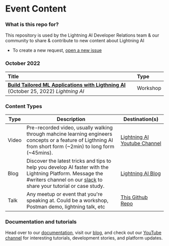 # Event Content

### What is this repo for?

This repository is used by the Lightning AI Developer Relations team & our community to share & contribute to new content about Lightning AI

- To create a new request, [open a new issue](https://github.com/Lightning-AI-Dev/Content/issues/new)

### October 2022

| Title                                                                                                                                                                                                                                              | Type            |
| :------------------------------------------------------------------------------------------------------------------------------------------------------------------------------------------------------------------------------------------------- | :-------------- |
| <a href="https://github.com/Lightning-AI-Dev/Content/blob/main/Build%20Tailored%20ML%20Applications%20with%20Lightning%20AI.pdf" target="_blank" ><strong>Build Tailored ML Applications with Ligthning AI</strong></a> (October 25, 2022) <em>Lightning AI</em>                          | Workshop|

### Content Types

| Type  | Description  | Destination(s)  |
|---|---|---|
| Video  | Pre-recorded video, usually walking through mahcine learning engineers concepts or a feature of Ligthning AI from short form (~2min) to long form (~45mins).  | [Lightning AI Youtube Channel](https://www.youtube.com/c/PyTorchLightning/videos)  |
| Blog  | Discover the latest tricks and tips to help you develop AI faster with the Lightning Platform. Message the #writers channel on our [slack](https://join.slack.com/t/pytorch-lightning/shared_invite/zt-1d6zs8eu8-n3wMt3TUlRyXoVuo4uaZrw) to share your tutorial or case study.   | [Lightning AI Blog](https://lightning.ai/pages/blog/)|
| Talk  | Any meetup or event that you're speaking at. Could be a workshop, Postman demo, lightning talk, etc  | [This Github Repo](https://github.com/Lightning-AI-Dev/Content)  |

### Documentation and tutorials
Head over to our [documentation](https://lightning.ai/lightning-docs/), visit our [blog](https://lightning.ai/pages/blog/), and check out our [YouTube channel](https://www.youtube.com/c/PyTorchLightning/videos) for interesting tutorials, development stories, and platform updates.
